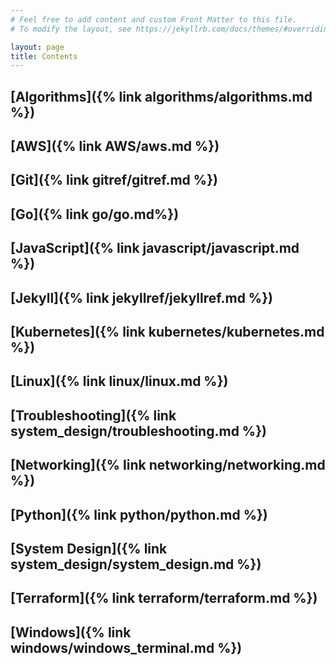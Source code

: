 ```yaml
---
# Feel free to add content and custom Front Matter to this file.
# To modify the layout, see https://jekyllrb.com/docs/themes/#overriding-theme-defaults

layout: page
title: Contents
---
```


[comment]: <> (TODO: Fix metadata around the site and see if you can update the styling to have a breadcrumb at the top.)

## [Algorithms]({% link algorithms/algorithms.md %})
## [AWS]({% link AWS/aws.md %})
## [Git]({% link gitref/gitref.md %})
[comment]: <> (TODO: Move Javascript to programming languages catagory that fans out when you write your python reference)
## [Go]({% link go/go.md%})
## [JavaScript]({% link javascript/javascript.md %})
## [Jekyll]({% link jekyllref/jekyllref.md %})
## [Kubernetes]({% link kubernetes/kubernetes.md %})
## [Linux]({% link linux/linux.md %})
## [Troubleshooting]({% link system_design/troubleshooting.md %})
## [Networking]({% link networking/networking.md %})
## [Python]({% link python/python.md %})
## [System Design]({% link system_design/system_design.md %})
## [Terraform]({% link terraform/terraform.md %})
## [Windows]({% link windows/windows_terminal.md %})